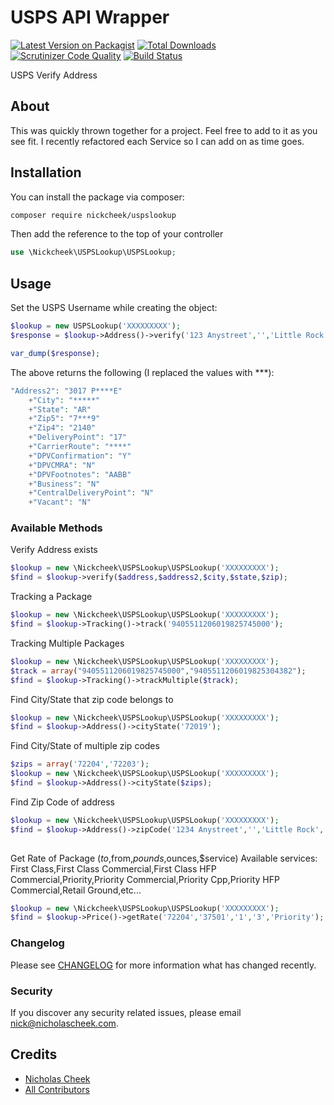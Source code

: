 # USPS API Wrapper

[![Latest Version on Packagist](https://img.shields.io/packagist/v/nickcheek/uspslookup.svg?style=flat-square)](https://packagist.org/packages/nickcheek/uspslookup)
[![Total Downloads](https://img.shields.io/packagist/dt/nickcheek/uspslookup.svg?style=flat-square)](https://packagist.org/packages/nickcheek/uspslookup)
[![Scrutinizer Code Quality](https://scrutinizer-ci.com/g/nickcheek/USPSLookup/badges/quality-score.png?b=master)](https://scrutinizer-ci.com/g/nickcheek/USPSLookup/?branch=master)
[![Build Status](https://scrutinizer-ci.com/g/nickcheek/USPSLookup/badges/build.png?b=master)](https://scrutinizer-ci.com/g/nickcheek/USPSLookup/build-status/master)

USPS Verify Address

## About

This was quickly thrown together for a project.  Feel free to add to it as you see fit.  I recently refactored each Service so I can add on as time goes. 

## Installation

You can install the package via composer:

```bash
composer require nickcheek/uspslookup

```

Then add the reference to the top of your controller
```php
use \Nickcheek\USPSLookup\USPSLookup;
```

## Usage

Set the USPS Username while creating the object:

``` php
$lookup = new USPSLookup('XXXXXXXXX');
$response = $lookup->Address()->verify('123 Anystreet','','Little Rock','AR','72204');

var_dump($response);

```


The above returns the following (I replaced the values with ***):
``` php
"Address2": "3017 P****E"
    +"City": "*****"
    +"State": "AR"
    +"Zip5": "7***9"
    +"Zip4": "2140"
    +"DeliveryPoint": "17"
    +"CarrierRoute": "****"
    +"DPVConfirmation": "Y"
    +"DPVCMRA": "N"
    +"DPVFootnotes": "AABB"
    +"Business": "N"
    +"CentralDeliveryPoint": "N"
    +"Vacant": "N"
```

### Available Methods
Verify Address exists

``` php
$lookup = new \Nickcheek\USPSLookup\USPSLookup('XXXXXXXXX');
$find = $lookup->verify($address,$address2,$city,$state,$zip);

```


Tracking a Package

``` php
$lookup = new \Nickcheek\USPSLookup\USPSLookup('XXXXXXXXX');
$find = $lookup->Tracking()->track('9405511206019825745000');

```

Tracking Multiple Packages

``` php
$lookup = new \Nickcheek\USPSLookup\USPSLookup('XXXXXXXXX');
$track = array("9405511206019825745000","9405511206019825304382");
$find = $lookup->Tracking()->trackMultiple($track);

```

Find City/State that zip code belongs to

```php
$lookup = new \Nickcheek\USPSLookup\USPSLookup('XXXXXXXXX');
$find = $lookup->Address()->cityState('72019');

```

Find City/State of multiple zip codes

```php
$zips = array('72204','72203');
$lookup = new \Nickcheek\USPSLookup\USPSLookup('XXXXXXXXX');
$find = $lookup->Address()->cityState($zips);

```

Find Zip Code of address

```php 
$lookup = new \Nickcheek\USPSLookup\USPSLookup('XXXXXXXXX');
$find = $lookup->Address()->zipCode('1234 Anystreet','','Little Rock','AR');
	   
```
Get Rate of Package
($to,$from,$pounds,$ounces,$service)
Available services: 
First Class,First Class Commercial,First Class  HFP Commercial,Priority,Priority Commercial,Priority Cpp,Priority HFP Commercial,Retail Ground,etc...

```php
$lookup = new \Nickcheek\USPSLookup\USPSLookup('XXXXXXXXX');
$find = $lookup->Price()->getRate('72204','37501','1','3','Priority');

```

### Changelog

Please see [CHANGELOG](CHANGELOG.md) for more information what has changed recently.


### Security

If you discover any security related issues, please email nick@nicholascheek.com.

## Credits

- [Nicholas Cheek](https://github.com/nickcheek)
- [All Contributors](../../contributors)



